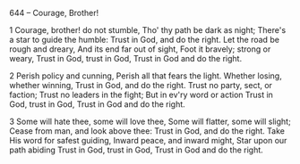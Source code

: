644 – Courage, Brother!


1
Courage, brother!  do not stumble,
Tho' thy path be dark as night;
There's a star to guide the humble:
Trust in God, and do the right.
Let the road be rough and dreary,
And its end far out of sight,
Foot it bravely; strong or weary,
Trust in God, trust in God,
Trust in God and do the right.

2
Perish policy and cunning,
Perish all that fears the light.
Whether losing, whether winning,
Trust in God, and do the right.
Trust no party, sect, or faction;
Trust no leaders in the fight;
But in ev'ry word or action 
Trust in God, trust in God,
Trust in God and do the right.

3
Some will hate thee, some will love thee,
Some will flatter, some will slight;
Cease from man, and look above thee:
Trust in God, and do the right.
Take His word for safest guiding,
Inward peace, and inward might,
Star upon our path abiding
Trust in God, trust in God,
Trust in God and do the right.


